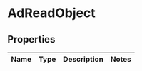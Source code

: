 

# AdReadObject

## Properties

Name | Type | Description | Notes
------------ | ------------- | ------------- | -------------



